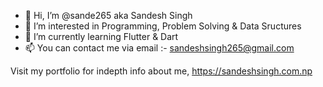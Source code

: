 - 👋 Hi, I’m @sande265 aka Sandesh Singh 
- 👀 I’m interested in Programming, Problem Solving & Data Sructures
- 🌱 I’m currently learning Flutter & Dart
- 📫 You can contact me via email :- sandeshsingh265@gmail.com

Visit my portfolio for indepth info about me, https://sandeshsingh.com.np

<!---
sande265/sande265 is a ✨ special ✨ repository because its `README.md` (this file) appears on your GitHub profile.
You can click the Preview link to take a look at your changes.
--->
